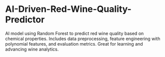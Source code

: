 # AI-Driven-Red-Wine-Quality-Predictor
AI model using Random Forest to predict red wine quality based on chemical properties. Includes data preprocessing, feature engineering with polynomial features, and evaluation metrics. Great for learning and advancing wine analytics.
